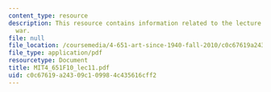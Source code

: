 ```yaml
---
content_type: resource
description: This resource contains information related to the lecture - cool art/cold
  war.
file: null
file_location: /coursemedia/4-651-art-since-1940-fall-2010/c0c67619a24309c109984c435616cff2_MIT4_651F10_lec11.pdf
file_type: application/pdf
resourcetype: Document
title: MIT4_651F10_lec11.pdf
uid: c0c67619-a243-09c1-0998-4c435616cff2
---
```


